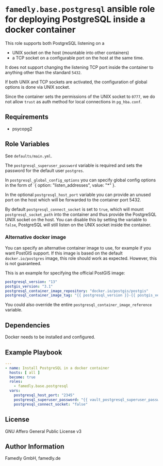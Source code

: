 # `famedly.base.postgresql` ansible role for deploying PostgreSQL inside a docker container
This role supports both PostgreSQL listening on a
- UNIX socket on the host (mountable into other containers)
- a TCP socket on a configurable port on the host
at the same time.

It does not support changing the listening TCP port inside the container to anything other than the standard `5432`.

If both UNIX and TCP sockets are activated, the configuration of global options is done via UNIX socket.

Since the container sets the permissions of the UNIX socket to `0777`, we do not allow `trust` as auth method for local connections in `pg_hba.conf`.

## Requirements
- psycopg2

## Role Variables
See `defaults/main.yml`.

The `postgresql_superuser_password` variable is required and sets the password for the default user `postgres`.

In `postgresql_global_config_options` you can specify global config options in the form of `{ option: "listen_addresses", value: "*" }.

In the optional `postgresql_host_port` variable you can provide an unused port on the host which will be forwarded to the container port 5432.

By default `postgresql_connect_socket` is set to `true`, which will mount `postgresql_socket_path` into the container and thus provide the PostgreSQL UNIX socket on the host.
You can disable this by setting the variable to `false`, PostgreSQL will still listen on the UNIX socket inside the container.

### Alternative docker image
You can specify an alternative container image to use, for example if you want PostGIS support.
If this image is based on the default `docker.io/postgres` image, this role should work as expected.
However, this is not guaranteed.

This is an example for specifying the official PostGIS image:
```yaml
postgresql_version: "13"
postgis_version: "3.1"
postgresql_container_image_repository: "docker.io/postgis/postgis"
postgresql_container_image_tag: "{{ postgresql_version }}-{{ postgis_version }}-{{ postgresql_container_distro }}"
```

You could also override the entire `postgresql_container_image_reference` variable.

## Dependencies
Docker needs to be installed and configured.

## Example Playbook
```yaml
---
- name: Install PostgreSQL in a docker container
  hosts: [ all ]
  become: true
  roles:
    - famedly.base.postgresql
  vars:
    postgresql_host_port: "2345"
    postgresql_superuser_password: "{{ vault_postgresql_superuser_password }}"
    postgresql_connect_socket: "false"
```

## License
GNU Affero General Public License v3

## Author Information
Famedly GmbH, famedly.de
